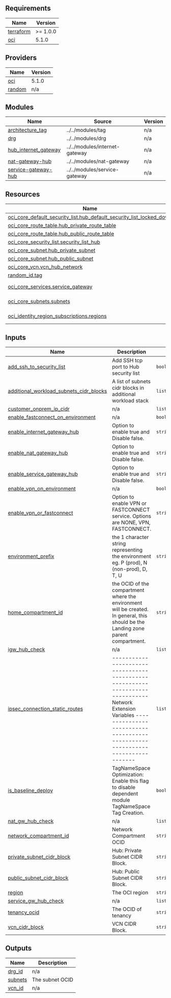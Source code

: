 <!-- BEGIN_TF_DOCS -->
## Requirements

| Name | Version |
|------|---------|
| <a name="requirement_terraform"></a> [terraform](#requirement\_terraform) | >= 1.0.0 |
| <a name="requirement_oci"></a> [oci](#requirement\_oci) | 5.1.0 |

## Providers

| Name | Version |
|------|---------|
| <a name="provider_oci"></a> [oci](#provider\_oci) | 5.1.0 |
| <a name="provider_random"></a> [random](#provider\_random) | n/a |

## Modules

| Name | Source | Version |
|------|--------|---------|
| <a name="module_architecture_tag"></a> [architecture\_tag](#module\_architecture\_tag) | ../../modules/tag | n/a |
| <a name="module_drg"></a> [drg](#module\_drg) | ../../modules/drg | n/a |
| <a name="module_hub_internet_gateway"></a> [hub\_internet\_gateway](#module\_hub\_internet\_gateway) | ../../modules/internet-gateway | n/a |
| <a name="module_nat-gateway-hub"></a> [nat-gateway-hub](#module\_nat-gateway-hub) | ../../modules/nat-gateway | n/a |
| <a name="module_service-gateway-hub"></a> [service-gateway-hub](#module\_service-gateway-hub) | ../../modules/service-gateway | n/a |

## Resources

| Name | Type |
|------|------|
| [oci_core_default_security_list.hub_default_security_list_locked_down](https://registry.terraform.io/providers/oracle/oci/5.1.0/docs/resources/core_default_security_list) | resource |
| [oci_core_route_table.hub_private_route_table](https://registry.terraform.io/providers/oracle/oci/5.1.0/docs/resources/core_route_table) | resource |
| [oci_core_route_table.hub_public_route_table](https://registry.terraform.io/providers/oracle/oci/5.1.0/docs/resources/core_route_table) | resource |
| [oci_core_security_list.security_list_hub](https://registry.terraform.io/providers/oracle/oci/5.1.0/docs/resources/core_security_list) | resource |
| [oci_core_subnet.hub_private_subnet](https://registry.terraform.io/providers/oracle/oci/5.1.0/docs/resources/core_subnet) | resource |
| [oci_core_subnet.hub_public_subnet](https://registry.terraform.io/providers/oracle/oci/5.1.0/docs/resources/core_subnet) | resource |
| [oci_core_vcn.vcn_hub_network](https://registry.terraform.io/providers/oracle/oci/5.1.0/docs/resources/core_vcn) | resource |
| [random_id.tag](https://registry.terraform.io/providers/hashicorp/random/latest/docs/resources/id) | resource |
| [oci_core_services.service_gateway](https://registry.terraform.io/providers/oracle/oci/5.1.0/docs/data-sources/core_services) | data source |
| [oci_core_subnets.subnets](https://registry.terraform.io/providers/oracle/oci/5.1.0/docs/data-sources/core_subnets) | data source |
| [oci_identity_region_subscriptions.regions](https://registry.terraform.io/providers/oracle/oci/5.1.0/docs/data-sources/identity_region_subscriptions) | data source |

## Inputs

| Name | Description | Type | Default | Required |
|------|-------------|------|---------|:--------:|
| <a name="input_add_ssh_to_security_list"></a> [add\_ssh\_to\_security\_list](#input\_add\_ssh\_to\_security\_list) | Add SSH tcp port to Hub security list | `bool` | `false` | no |
| <a name="input_additional_workload_subnets_cidr_blocks"></a> [additional\_workload\_subnets\_cidr\_blocks](#input\_additional\_workload\_subnets\_cidr\_blocks) | A list of subnets cidr blocks in additional workload stack | `list(string)` | `[]` | no |
| <a name="input_customer_onprem_ip_cidr"></a> [customer\_onprem\_ip\_cidr](#input\_customer\_onprem\_ip\_cidr) | n/a | `list(string)` | n/a | yes |
| <a name="input_enable_fastconnect_on_environment"></a> [enable\_fastconnect\_on\_environment](#input\_enable\_fastconnect\_on\_environment) | n/a | `bool` | n/a | yes |
| <a name="input_enable_internet_gateway_hub"></a> [enable\_internet\_gateway\_hub](#input\_enable\_internet\_gateway\_hub) | Option to enable true and Disable false. | `string` | `"false"` | no |
| <a name="input_enable_nat_gateway_hub"></a> [enable\_nat\_gateway\_hub](#input\_enable\_nat\_gateway\_hub) | Option to enable true and Disable false. | `string` | `"false"` | no |
| <a name="input_enable_service_gateway_hub"></a> [enable\_service\_gateway\_hub](#input\_enable\_service\_gateway\_hub) | Option to enable true and Disable false. | `string` | `"false"` | no |
| <a name="input_enable_vpn_on_environment"></a> [enable\_vpn\_on\_environment](#input\_enable\_vpn\_on\_environment) | n/a | `bool` | n/a | yes |
| <a name="input_enable_vpn_or_fastconnect"></a> [enable\_vpn\_or\_fastconnect](#input\_enable\_vpn\_or\_fastconnect) | Option to enable VPN or FASTCONNECT service. Options are NONE, VPN, FASTCONNECT. | `string` | n/a | yes |
| <a name="input_environment_prefix"></a> [environment\_prefix](#input\_environment\_prefix) | the 1 character string representing the environment eg. P (prod), N (non-prod), D, T, U | `string` | n/a | yes |
| <a name="input_home_compartment_id"></a> [home\_compartment\_id](#input\_home\_compartment\_id) | the OCID of the compartment where the environment will be created. In general, this should be the Landing zone parent compartment. | `string` | n/a | yes |
| <a name="input_igw_hub_check"></a> [igw\_hub\_check](#input\_igw\_hub\_check) | n/a | `list(string)` | n/a | yes |
| <a name="input_ipsec_connection_static_routes"></a> [ipsec\_connection\_static\_routes](#input\_ipsec\_connection\_static\_routes) | ----------------------------------------------------------------------------- Network Extension Variables ----------------------------------------------------------------------------- | `list(string)` | n/a | yes |
| <a name="input_is_baseline_deploy"></a> [is\_baseline\_deploy](#input\_is\_baseline\_deploy) | TagNameSpace Optimization: Enable this flag to disable dependent module TagNameSpace Tag Creation. | `bool` | n/a | yes |
| <a name="input_nat_gw_hub_check"></a> [nat\_gw\_hub\_check](#input\_nat\_gw\_hub\_check) | n/a | `list(string)` | n/a | yes |
| <a name="input_network_compartment_id"></a> [network\_compartment\_id](#input\_network\_compartment\_id) | Network Compartment OCID | `string` | n/a | yes |
| <a name="input_private_subnet_cidr_block"></a> [private\_subnet\_cidr\_block](#input\_private\_subnet\_cidr\_block) | Hub: Private Subnet CIDR Block. | `string` | n/a | yes |
| <a name="input_public_subnet_cidr_block"></a> [public\_subnet\_cidr\_block](#input\_public\_subnet\_cidr\_block) | Hub: Public Subnet CIDR Block. | `string` | n/a | yes |
| <a name="input_region"></a> [region](#input\_region) | The OCI region | `string` | n/a | yes |
| <a name="input_service_gw_hub_check"></a> [service\_gw\_hub\_check](#input\_service\_gw\_hub\_check) | n/a | `list(string)` | n/a | yes |
| <a name="input_tenancy_ocid"></a> [tenancy\_ocid](#input\_tenancy\_ocid) | The OCID of tenancy | `string` | n/a | yes |
| <a name="input_vcn_cidr_block"></a> [vcn\_cidr\_block](#input\_vcn\_cidr\_block) | VCN CIDR Block. | `string` | n/a | yes |

## Outputs

| Name | Description |
|------|-------------|
| <a name="output_drg_id"></a> [drg\_id](#output\_drg\_id) | n/a |
| <a name="output_subnets"></a> [subnets](#output\_subnets) | The subnet OCID |
| <a name="output_vcn_id"></a> [vcn\_id](#output\_vcn\_id) | n/a |
<!-- END_TF_DOCS -->